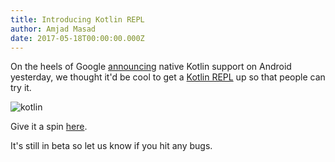```yaml
---
title: Introducing Kotlin REPL
author: Amjad Masad
date: 2017-05-18T00:00:00.000Z
---
```


On the heels of Google
[announcing](https://venturebeat.com/2017/05/17/android-now-supports-the-kotlin-programming-language/)
native Kotlin support on Android yesterday, we thought it'd be cool to get a
[Kotlin REPL](/languages/kotlin) up so that people can try it.

![kotlin](https://i.imgur.com/gka1qrl.gif)

Give it a spin [here](/languages/kotlin).

It's still in beta so let us know if you hit any bugs.